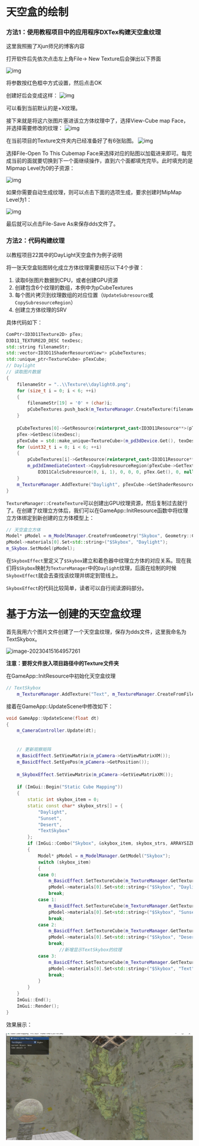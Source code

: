 # 天空盒的绘制

### 方法1：使用教程项目中的应用程序DXTex构建天空盒纹理
这里我照搬了Xjun师兄的博客内容

打开软件后先依次点击左上角File-> New Texture后会弹出以下界面

![img](https://img2018.cnblogs.com/blog/1172605/201905/1172605-20190510184545519-1493245227.png)

将参数按红色框中方式设置，然后点击OK

创建好后会变成这样：
![img](https://img2018.cnblogs.com/blog/1172605/201810/1172605-20181028164915275-161779832.png)

可以看到当前默认的是+X纹理。

接下来就是将这六张图片塞进该立方体纹理中了，选择View-Cube map Face，并选择需要修改的纹理：
![img](https://img2018.cnblogs.com/blog/1172605/201810/1172605-20181028164941402-1885864769.png)

在当前项目的Texture文件夹内已经准备好了有6张贴图。
![img](https://img2018.cnblogs.com/blog/1172605/201810/1172605-20181028164954733-588436585.png)

选择File-Open To This Cubemap Face来选择对应的贴图以加载进来即可。每完成当前的面就要切换到下一个面继续操作，直到六个面都填充完毕。此时填充的是Mipmap Level为0的子资源：

![img](https://img2018.cnblogs.com/blog/1172605/201810/1172605-20181028174344999-437426852.png)

如果你需要自动生成纹理，则可以点击下面的选项生成，要求创建时MipMap Level为1：

![img](https://img2018.cnblogs.com/blog/1172605/201905/1172605-20190510184833647-1723891017.png)

最后就可以点击File-Save As来保存dds文件了。

### 方法2：代码构建纹理

以教程项目22其中的DayLight天空盒作为例子说明

将一张天空盒贴图转化成立方体纹理需要经历以下4个步骤：

1. 读取6张图片数据到CPU，或者创建GPU资源
2. 创建包含6个纹理的数组，本例中为pCubeTextures
3. 每个图片拷贝到纹理数组的对应位置（`UpdateSubresource`或`CopySubresourceRegion`）
4. 创建立方体纹理的SRV

具体代码如下：

```cpp
ComPtr<ID3D11Texture2D> pTex;
D3D11_TEXTURE2D_DESC texDesc;
std::string filenameStr;
std::vector<ID3D11ShaderResourceView*> pCubeTextures;
std::unique_ptr<TextureCube> pTexCube;
// Daylight
// 读取图片数据
{
    filenameStr = "..\\Texture\\daylight0.png";
    for (size_t i = 0; i < 6; ++i)
    {
        filenameStr[19] = '0' + (char)i;
        pCubeTextures.push_back(m_TextureManager.CreateTexture(filenameStr));
    }

    pCubeTextures[0]->GetResource(reinterpret_cast<ID3D11Resource**>(pTex.ReleaseAndGetAddressOf()));
    pTex->GetDesc(&texDesc);
    pTexCube = std::make_unique<TextureCube>(m_pd3dDevice.Get(), texDesc.Width, texDesc.Height, DXGI_FORMAT_R8G8B8A8_UNORM_SRGB);
    for (uint32_t i = 0; i < 6; ++i)
    {
        pCubeTextures[i]->GetResource(reinterpret_cast<ID3D11Resource**>(pTex.ReleaseAndGetAddressOf()));
        m_pd3dImmediateContext->CopySubresourceRegion(pTexCube->GetTexture(), 
            D3D11CalcSubresource(0, i, 1), 0, 0, 0, pTex.Get(), 0, nullptr);
    }
    m_TextureManager.AddTexture("Daylight", pTexCube->GetShaderResource());
}
```

`TextureManager::CreateTexture`可以创建出GPU纹理资源，然后复制过去就行了。在创建了纹理立方体后，我们可以在GameApp::InitResource函数中将纹理立方体绑定到新创建的立方体模型上：

```cpp
// 天空盒立方体
Model* pModel = m_ModelManager.CreateFromGeometry("Skybox", Geometry::CreateBox());
pModel->materials[0].Set<std::string>("$Skybox", "Daylight");
m_Skybox.SetModel(pModel);
```

在`SkyboxEffect`里定义了`$Skybox`建立和着色器中纹理立方体的对应关系。现在我们将`$Skybox`映射为`TextureManager`中的`Daylight`纹理，后面在绘制的时候`SkyboxEffect`就会去查找该纹理并绑定到管线上。

`SkyboxEffect`的代码比较简单，读者可以自行阅读源码部分。

# 基于方法一创建的天空盒纹理

首先我用六个图片文件创建了一个天空盒纹理，保存为dds文件，这里我命名为TextSkybox。

![image-20230415164957261](C:\Users\25768\AppData\Roaming\Typora\typora-user-images\image-20230415164957261.png)

**注意：要将文件放入项目路径中的Texture文件夹**

在GameApp::InitResource中初始化天空盒纹理

```cpp
// TextSkybox
    m_TextureManager.AddTexture("Text", m_TextureManager.CreateFromFile("..\\Texture\\TextSkybox.dds", false, true));
```

接着在GameApp::UpdateScene中修改如下：

```cpp
void GameApp::UpdateScene(float dt)
{
    m_CameraController.Update(dt);
    

    // 更新观察矩阵
    m_BasicEffect.SetViewMatrix(m_pCamera->GetViewMatrixXM());
    m_BasicEffect.SetEyePos(m_pCamera->GetPosition());

    m_SkyboxEffect.SetViewMatrix(m_pCamera->GetViewMatrixXM());

    if (ImGui::Begin("Static Cube Mapping"))
    {
        static int skybox_item = 0;
        static const char* skybox_strs[] = {
            "Daylight",
            "Sunset",
            "Desert",
            "TextSkybox"
        };
        if (ImGui::Combo("Skybox", &skybox_item, skybox_strs, ARRAYSIZE(skybox_strs)))
        {
            Model* pModel = m_ModelManager.GetModel("Skybox");
            switch (skybox_item)
            {
            case 0: 
                m_BasicEffect.SetTextureCube(m_TextureManager.GetTexture("Daylight"));
                pModel->materials[0].Set<std::string>("$Skybox", "Daylight");
                break;
            case 1: 
                m_BasicEffect.SetTextureCube(m_TextureManager.GetTexture("Sunset"));
                pModel->materials[0].Set<std::string>("$Skybox", "Sunset");
                break;
            case 2: 
                m_BasicEffect.SetTextureCube(m_TextureManager.GetTexture("Desert")); 
                pModel->materials[0].Set<std::string>("$Skybox", "Desert");
                break;
                    //新增显示TextSkybox的纹理
            case 3:
                m_BasicEffect.SetTextureCube(m_TextureManager.GetTexture("Text"));
                pModel->materials[0].Set<std::string>("$Skybox", "Text");
                break;
            }
        }
    }
    ImGui::End();
    ImGui::Render();
}
```

效果展示：

![image text](https://raw.githubusercontent.com/GatsbyChenJk/DirectX11-With-Windows-SDK/%E9%99%88%E9%9D%96%E5%87%AF/%E5%B0%8F%E7%BB%84%E4%BD%9C%E4%B8%9A%E5%AE%9E%E7%8E%B0%E6%B5%81%E7%A8%8B/images/%E5%A4%A9%E7%A9%BA%E7%9B%92%E7%BB%98%E5%88%B6.png)
